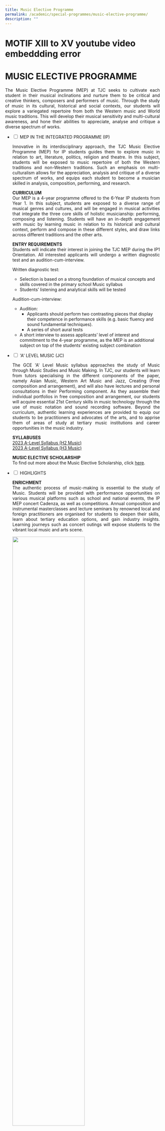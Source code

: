 ```yaml
---
title: Music Elective Programme
permalink: /academic/special-programmes/music-elective-programme/
description: ""
---
```

# MOTIF XIII to XV youtube video embeddding error
# MUSIC ELECTIVE PROGRAMME

<p style="text-align: justify;">The Music Elective Programme (MEP) at TJC seeks to cultivate each student in their musical inclinations and nurture them to be critical and creative thinkers, composers and performers of music. Through the study of music in its cultural, historical and social contexts, our students will explore a variegated repertoire from both the Western music and World music traditions. This will develop their musical sensitivity and multi-cultural awareness, and hone their abilities to appreciate, analyse and critique a diverse spectrum of works.</p>

<ul class="jekyllcodex_accordion">
  <li>
    <input type="checkbox" id="accordion1">
    <label for="accordion1">MEP IN THE INTEGRATED PROGRAMME (IP)</label>
    <div>
			<p style="text-align: justify;">Innovative in its interdisciplinary approach, the TJC Music Elective Programme (MEP) for IP students guides them to explore music in relation to art, literature, politics, religion and theatre. In this subject, students will be exposed to music repertoire of both the Western traditions and non-Western traditions. Such an emphasis on multi-culturalism allows for the appreciation, analysis and critique of a diverse spectrum of works, and equips each student to become a musician skilled in analysis, composition, performing, and research.</p>
			<p style="text-align: justify;"><b>CURRICULUM</b><br>Our MEP is a 4-year programme offered to the 6-Year IP students from Year 1. In this subject, students are exposed to a diverse range of musical genres and cultures, and will be engaged in musical activities that integrate the three core skills of holistic musicianship: performing, composing and listening. Students will have an in-depth engagement with music by learning music in relation to its historical and cultural context, perform and compose in these different styles, and draw links across different traditions and the other arts.</p>
			<p style="text-align: justify;"><b>ENTRY REQUIREMENTS</b><br>Students will indicate their interest in joining the TJC MEP during the IP1 Orientation. All interested applicants will undergo a written diagnostic test and an audition-cum-interview. </p>
			<p style="text-align: justify;">Written diagnostic test:<br><ul>
			<li>Selection is based on a strong foundation of musical concepts and skills covered in the primary school Music syllabus</li>
			<li>Students’ listening and analytical skills will be tested</li>
			</ul>
			</p>
			<p style="text-align: justify;">Audition-cum-interview:<br><ul>
			<li>Audition:
				   <ul>
			       <li>Applicants should perform two contrasting pieces that display their competence in performance skills (e.g. basic fluency and sound fundamental techniques).</li>
			       <li>A series of short aural tests</li>
			    </ul>
		</li>
			<li>A short interview to assess applicants’ level of interest and commitment to the 4-year programme, as the MEP is an additional subject on top of the students’ existing subject combination</li>
			</ul>
			</p>
    </div>
	</li> 
  <li>
    <input type="checkbox" id="accordion2">
    <label for="accordion2">'A' LEVEL MUSIC (JC)</label>
    <div>
			<p style="text-align: justify;">The GCE 'A' Level Music syllabus approaches the study of Music through Music Studies and Music Making. In TJC, our students will learn from tutors specialising in the different components of the paper, namely Asian Music, Western Art Music and Jazz, Creating (Free composition and arrangement), and will also have lectures and personal consultations in their Performing component. As they assemble their individual portfolios in free composition and arrangement, our students will acquire essential 21st Century skills in music technology through the use of music notation and sound recording software. Beyond the curriculum, authentic learning experiences are provided to equip our students to be practitioners and advocates of the arts, and to apprise them of areas of study at tertiary music institutions and career opportunities in the music industry.</p>
			<p style="text-align: justify;"><b>SYLLABUSES</b><br><a href="/files/Academic/Music%20Elective%20Programme/9753_y23_sy.pdf" target="_blank">2023 A-Level Syllabus (H2 Music)</a><br><a href="/files/Academic/Music%20Elective%20Programme/9819_y23_sy.pdf" target="_blank">2023 A-Level Syllabus (H3 Music)</a></p>
			<p style="text-align: justify;"><b>MUSIC ELECTIVE SCHOLARSHIP
</b><br>To find out more about the Music Elective Scholarship, click <a href="https://www.moe.gov.sg/financial-matters/awards-scholarships/programme-scholarships-pre-u" target="_blank">here</a>.</p>
    </div>
	</li> 
  <li>
    <input type="checkbox" id="accordion3">
    <label for="accordion3">HIGHLIGHTS</label>
    <div>
			<p style="text-align: justify;"><b>ENRICHMENT</b><br>The authentic process of music-making is essential to the study of Music. Students will be provided with performance opportunities on various musical platforms such as school and national events, the IP MEP concert Cadenza, as well as competitions. Annual composition and instrumental masterclasses and lecture seminars by renowned local and foreign practitioners are organised for students to deepen their skills, learn about tertiary education options, and gain industry insights. Learning journeys such as concert outings will expose students to the vibrant local music and arts scene.</p>
			<img src="/images/Academic/Special%20programmes/Music%20Elective%20Programme/IP2%20Gamelan%20Workshop%202020.jpg" style="width:70%">
			<center><b>Gamelan Workshop for our IP MEP students</b></center>
			<img src="/images/Academic/Special%20programmes/Music%20Elective%20Programme/Cadenza%20I%202020%20Picture%20filming.jpg" style="width:70%">
			<center><b>TJC IP MEP Concert Cadenza I</b></center>
			<p style="text-align: justify;"><b>MOTIF XIII to XV</b><br>Undaunted by restrictions on live performances caused by the COVID-19 pandemic, we premiered the 13th, 14th,and 15th installments of the TJC MEP MOTIF series virtually. In our most recent edition (2022), the JC2 MEP students put together an online concert featuring performances on the piano, viola, double bass and voice across an eclectic repertoire of works by composers such as Mozart, Schumann, Messiaen and Takemitsu. Our JC1s also performed their own arrangement of anime and video game music. Please view this concert on the following YouTube <a href="https://www.youtube.com/watch?v=tPlss_Zc_U0" target="_blank"> link</a>.</p>
			<iframe width="560" height="315" src="https://www.youtube.com/embed/tPlss_Zc_U0" title="MOTIF XV - TJC MEP Showcase 2022" frameborder="0" allow="accelerometer; autoplay; clipboard-write; encrypted-media; gyroscope; picture-in-picture" allowfullscreen></iframe>
			<p style="text-align: justify;"><b>MOTIF XII</b><br>The 12th edition of the annual TJC MEP MOTIF showcase featured current students and alumni coming together for an evening of music making and performance. Held at the Esplanade Recital Studio, the concert featured performances from our JC2 students, while students from the other levels and alumni collaborated to present a diverse range of performances. These included the world premieres of Escape for Wind Quintet, written by MEP alumnus Marcus Ong, as well as that of Kitchen Nightmares, an original theatrical piece conceptualised and conceived by our 2019 batch of JC1 MEP students. The evening marked the successes of TJC MEP past and present, while looking forward to future musical achievements.</p>
			<table>
<thead>
  <tr>
    <th></th>
    <th></th>
  </tr>
</thead>
<tbody>
  <tr>
    <td><img src="/images/Academic/Special%20programmes/Music%20Elective%20Programme/Motif%20XII%202019%20full%20picture.jpg" style="width:100%"></td>
		 <td><img src="/images/Academic/Special%20programmes/Music%20Elective%20Programme/Motif%20XII%202019%20Performance%20Peizhen.jpg" style="width:100%"></td>
  </tr>
</tbody>
</table>
			<center>Our MEP maestros in action</center>
			<p style="text-align: justify;"><b>VIVACE PIANO ENSEMBLE COMPETITION</b><br>The JC1 MEP cohort took part in the 10th installment of Vivace in 2019, an inter-school piano ensemble competition organised by National Junior College. Of the five piano duos presented, two won the Silver award while one emerged with a Gold with Commendation award, placing among the top 6 duos from across the country. In preparation for the competition, the duos were coached by TJC MEP alumnus Bertram Wee, a graduate of the Royal College of Music. Through this experience, the participants gained a newfound appreciation for contemporary piano duet repertoire, while expanding their range of performing skills, particularly in a collaborative setting.</p>
			<img src="/images/Academic/Special%20programmes/Music%20Elective%20Programme/Vivace%202019%20pic.jpg" style="width:70%">
			<center>Our award-winning piano duos</center>
			<p style="text-align: justify;"><b>TAIWAN CULTURAL IMMERSION TRIP 2019</b><br>One of the key highlights of our Music Elective Programme is the biennial overseas immersion trip for our students to learn about the impact of music in other parts of the world. In Taiwan, our IP3 to JC2 MEP students broadened their musical horizons through attending a series of workshops at the Taipei National University of the Arts. These focused on various aspects of musical study - traditional Taiwanese musical genres (Nanguan and Beiguan), contemporary music performance and creative composition. This was complemented by a visit to National Taiwan College of Performing Arts, where they observed the local students in action during rehearsals for Peking Opera and Hakka Opera. The students gained a fresh cultural perspective and deeper appreciation for the arts beyond the local context.</p>
						<table>
<thead>
  <tr>
    <th></th>
    <th></th>
  </tr>
</thead>
<tbody>
  <tr>
    <td><img src="/images/Academic/Special%20programmes/Music%20Elective%20Programme/MEP%20Immersion%20Trip%202019%20Group%20photo.jpg" style="width:100%"></td>
		 <td><img src="/images/Academic/Special%20programmes/Music%20Elective%20Programme/MEP%20Immersion%20Trip%202019.jpg" style="width:100%"></td>
  </tr>
</tbody>
</table>
			<center>Our students deepening their learning in Taiwan</center>
    </div>
	</li> 
	  <li>
    <input type="checkbox" id="accordion4">
    <label for="accordion4">DISTINGUISHED ALUMNI</label>
    <div>
			<b>EMILY KOH</b><br><br>
			<img src="/images/Academic/Special%20programmes/Music%20Elective%20Programme/Emily%20Koh%20Distinguished%20Alumni.png" style="width:60%">
			<center>2019 NAC Young Artist Award – Emily Koh (Class of 2004), Assistant Professor of Composition at the University of Georgia in Athens (UGA) in Georgia, USA.</center>
			<p style="text-align: justify;"> Emily Koh is a composer of contemporary classical music whose work is characterised by inventive explorations of the smallest details of sound. She received a PhD in Music Composition and Theory from Brandeis University, Waltham in Massachusetts, USA (2017). Today, Emily is Assistant Professor of Composition at the University of Georgia (UGA) in Athens in Georgia, USA, and performs as a double bassist in the Atlanta contemporary music scene. Each time Emily returns to Singapore, she generously conducts workshops at various schools and makes it a point to do so especially at TJC.</p>
			<p><b>Selected Awards and Achievements</b>
			<ul>
				<li>Commissioned by Singapore Symphony Orchestra (2015)</li>
				<li>Asian Composers League Yoshiro Irino Memorial Prize (Hong Kong, 2013)</li>
				<li>Recipient, Paul Abisheganaden Grant for Artistic Excellence (2012)</li>
				<li>Barlow Endowment General Commission (USA, 2012)</li>
			</ul>
				</p>
	<p>Source: <a href="https://www.nac.gov.sg/dam/jcr:88484dbc-66b6-4618-baca-7ba17685f6b4" target="_blank">National Arts Council </a></p>
	<iframe width="560" height="315" src="https://www.youtube.com/embed/-8YgbM10GYI" title="2019 Young Artist Award Recipient: Emily Koh" frameborder="0" allow="accelerometer; autoplay; clipboard-write; encrypted-media; gyroscope; picture-in-picture" allowfullscreen></iframe>
    </div>
	</li> 	
	</ul>